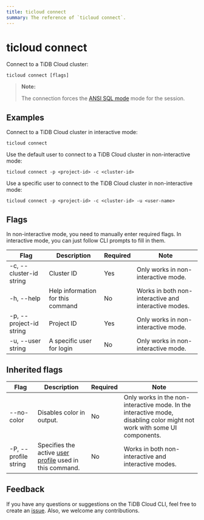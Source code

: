 ```yaml
---
title: ticloud connect
summary: The reference of `ticloud connect`.
---
```


# ticloud connect

Connect to a TiDB Cloud cluster:

```shell
ticloud connect [flags]
```

> **Note:**
>
> The connection forces the [ANSI SQL mode](https://dev.mysql.com/doc/refman/8.0/en/sql-mode.html#sqlmode_ansi) mode for the session.

## Examples

Connect to a TiDB Cloud cluster in interactive mode:

```shell
ticloud connect
```

Use the default user to connect to a TiDB Cloud cluster in non-interactive mode:

```shell
ticloud connect -p <project-id> -c <cluster-id>
```

Use a specific user to connect to the TiDB Cloud cluster in non-interactive mode:

```shell
ticloud connect -p <project-id> -c <cluster-id> -u <user-name>
```

## Flags

In non-interactive mode, you need to manually enter required flags. In interactive mode, you can just follow CLI prompts to fill in them.

| Flag                    | Description                                      | Required | Note                                                 |
|-------------------------|--------------------------------------------------|----------|------------------------------------------------------|
| -c, --cluster-id string | Cluster ID                                       | Yes      | Only works in non-interactive mode.                  |
| -h, --help              | Help information for this command                | No       | Works in both non-interactive and interactive modes. |
| -p, --project-id string | Project ID                                       | Yes      | Only works in non-interactive mode.                  |
| -u, --user string       | A specific user for login | No       | Only works in non-interactive mode.                  |

## Inherited flags

| Flag                 | Description                                                                                          | Required | Note                                                                                                                     |
|----------------------|------------------------------------------------------------------------------------------------------|----------|--------------------------------------------------------------------------------------------------------------------------|
| --no-color           | Disables color in output.                                                                            | No       | Only works in the non-interactive mode. In the interactive mode, disabling color might not work with some UI components. |
| -P, --profile string | Specifies the active [user profile](/tidb-cloud/cli-reference.md#user-profile) used in this command. | No       | Works in both non-interactive and interactive modes.                                                                     |

## Feedback

If you have any questions or suggestions on the TiDB Cloud CLI, feel free to create an [issue](https://github.com/tidbcloud/tidbcloud-cli/issues/new/choose). Also, we welcome any contributions.
